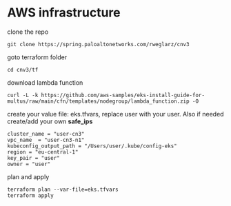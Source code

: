 # AWS infrastructure
clone the repo
```
git clone https://spring.paloaltonetworks.com/rweglarz/cnv3
```

goto terraform folder
```
cd cnv3/tf
```

download lambda function
```
curl -L -k https://github.com/aws-samples/eks-install-guide-for-multus/raw/main/cfn/templates/nodegroup/lambda_function.zip -O
```

create your value file: eks.tfvars, replace user with your user. Also if needed create/add your own **safe_ips**
```
cluster_name = "user-cn3" 
vpc_name  = "user-cn3-n1"
kubeconfig_output_path = "/Users/user/.kube/config-eks"
region = "eu-central-1"
key_pair = "user"
owner = "user"
```

plan and apply
```
terraform plan --var-file=eks.tfvars
terraform apply
```
